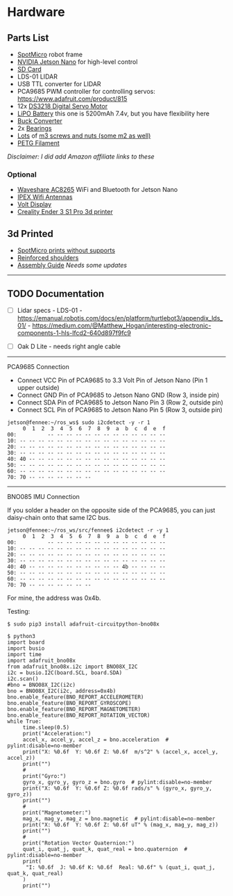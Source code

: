 # Hardware

## Parts List


- [SpotMicro](https://spotmicroai.readthedocs.io/en/latest/) robot frame
- [NVIDIA Jetson Nano](https://www.amazon.com/NVIDIA-Jetson-Nano-Developer-945-13450-0000-100/dp/B084DSDDLT/ref=sr_1_3?crid=K3EEP2QYGRKR&keywords=NVIDIA+Jetson+Nano&qid=1681300762&s=electronics&sprefix=nvidia+jetson+nano%252Celectronics%252C161&sr=1-3&ufe=app_do%253Aamzn1.fos.f5122f16-c3e8-4386-bf32-63e904010ad0&_encoding=UTF8&tag=aimatt02-20&linkCode=ur2&linkId=7d3968aff925cd432b2f563af53e1284&camp=1789&creative=9325) for high-level control
- [SD Card](https://www.amazon.com/dp/B07FCMBLV6?psc=1&ref=ppx_yo2ov_dt_b_product_details&_encoding=UTF8&tag=aimatt02-20&linkCode=ur2&linkId=d9ee3513e15091796e6be4dad591e27c&camp=1789&creative=9325)
- LDS-01 LIDAR
- USB TTL converter for LIDAR
- PCA9685 PWM controller for controlling servos: https://www.adafruit.com/product/815
- 12x [DS3218 Digital Servo Motor](https://www.amazon.com/gp/product/B07WYQ9P3F/ref=ppx_yo_dt_b_search_asin_title?ie=UTF8&psc=1&_encoding=UTF8&tag=aimatt02-20&linkCode=ur2&linkId=aac388a45ead7e4239ba14d217c2a3e6&camp=1789&creative=9325)
- [LiPO Battery](https://www.amazon.com/dp/B086D71TZC?psc=1&ref=ppx_yo2ov_dt_b_product_details&_encoding=UTF8&tag=aimatt02-20&linkCode=ur2&linkId=2e59462443f181c82c3a7a22fd7b1b8c&camp=1789&creative=9325) this one is 5200mAh 7.4v, but you have flexibility here
- [Buck Converter](https://www.amazon.com/dp/B07Y7YB14L?psc=1&ref=ppx_yo2ov_dt_b_product_details&_encoding=UTF8&tag=aimatt02-20&linkCode=ur2&linkId=9f2c21c8d2dcc244b0d85624aa2fc704&camp=1789&creative=9325)
- 2x [Bearings](https://www.amazon.com/dp/B07JHKKGKT?psc=1&ref=ppx_yo2ov_dt_b_product_details&_encoding=UTF8&tag=aimatt02-20&linkCode=ur2&linkId=92a49fcb0e2082979097c1ca9db1d71c&camp=1789&creative=9325)
- [Lots](https://www.amazon.com/dp/B015A30R1I?psc=1&ref=ppx_yo2ov_dt_b_product_details&_encoding=UTF8&tag=aimatt02-20&linkCode=ur2&linkId=4594994ca7d27816592dd19072e0148a&camp=1789&creative=9325) of [m3 screws and nuts (some m2 as well)](https://www.amazon.com/dp/B08JCKH31Q?psc=1&ref=ppx_yo2ov_dt_b_product_details&_encoding=UTF8&tag=aimatt02-20&linkCode=ur2&linkId=85b1b003df00aa2316b49650ea373ecb&camp=1789&creative=9325)
- [PETG Filament](https://www.amazon.com/dp/B08JCKH31Q?psc=1&ref=ppx_yo2ov_dt_b_product_details&_encoding=UTF8&tag=aimatt02-20&linkCode=ur2&linkId=85b1b003df00aa2316b49650ea373ecb&camp=1789&creative=9325)

*Disclaimer: I did add Amazon affiliate links to these*

### Optional

- [Waveshare AC8265](https://www.amazon.com/dp/B07SGDRG34?psc=1&ref=ppx_yo2ov_dt_b_product_details&_encoding=UTF8&tag=aimatt02-20&linkCode=ur2&linkId=5afefd950c9ea730d13b46f8e915f168&camp=1789&creative=9325) WiFi and Bluetooth for Jetson Nano
- [IPEX Wifi Antennas](https://www.amazon.com/Antenna-2-4GHz-Internal-Laptop-Wireless/dp/B08XN6WMXJ/ref=sr_1_3?crid=141NMPSVVCSRX&keywords=IPEX%252Bantenna%252B5ghz&qid=1681301616&s=electronics&sprefix=ipex%252Bantenna%252B5ghz%252Celectronics%252C103&sr=1-3&th=1&_encoding=UTF8&tag=aimatt02-20&linkCode=ur2&linkId=b760f9104679d63096c3b43a57f38a0c&camp=1789&creative=9325)
- [Volt Display](https://www.amazon.com/dp/B0761MG9NS?psc=1&ref=ppx_yo2ov_dt_b_product_details&_encoding=UTF8&tag=aimatt02-20&linkCode=ur2&linkId=fa09f95b7c494d9456b38b2fabb7f38a&camp=1789&creative=9325)
- [Creality Ender 3 S1 Pro 3d printer](https://www.amazon.com/3D-High-Temperature-Removable-Touchscreen-Languages/dp/B09TKCY9HY/ref=sr_1_3?camp=1789&creative=9325&keywords=Creality+Ender+3+S1+Pro&linkCode=ur2&linkId=6745c52615b49225b7af7e0865687db1&qid=1681302453&sr=8-3&ufe=app_do%253Aamzn1.fos.c3015c4a-46bb-44b9-81a4-dc28e6d374b3&_encoding=UTF8&tag=aimatt02-20&linkCode=ur2&linkId=8694ab1cb75ba1d75b8df1cbfc0ca5be&camp=1789&creative=9325)

## 3d Printed

- [SpotMicro prints without supports](https://www.thingiverse.com/thing:4559827)
- [Reinforced shoulders](https://www.thingiverse.com/thing:4937631)
- [Assembly Guide](https://github.com/mattwilliamson/SpotMicroESP32/tree/master/assembly) *Needs some updates*


---

## TODO Documentation

- [ ] Lidar specs - LDS-01 - https://emanual.robotis.com/docs/en/platform/turtlebot3/appendix_lds_01/ - https://medium.com/@Matthew_Hogan/interesting-electronic-components-1-hls-lfcd2-640d897f9fc9
- [ ] Oak D Lite - needs right angle cable



---

PCA9685 Connection
 - Connect VCC Pin of PCA9685 to 3.3 Volt Pin of Jetson Nano (Pin 1 upper outside)
 - Connect GND Pin of PCA9685 to Jetson Nano GND (Row 3, inside pin)
 - Connect SDA Pin of PCA9685 to Jetson Nano Pin 3 (Row 2, outside pin)
 - Connect SCL Pin of PCA9685 to Jetson Nano Pin 5 (Row 3, outside pin)

```
jetson@fennee:~/ros_ws$ sudo i2cdetect -y -r 1
     0  1  2  3  4  5  6  7  8  9  a  b  c  d  e  f
00:          -- -- -- -- -- -- -- -- -- -- -- -- -- 
10: -- -- -- -- -- -- -- -- -- -- -- -- -- -- -- -- 
20: -- -- -- -- -- -- -- -- -- -- -- -- -- -- -- -- 
30: -- -- -- -- -- -- -- -- -- -- -- -- -- -- -- -- 
40: 40 -- -- -- -- -- -- -- -- -- -- -- -- -- -- -- 
50: -- -- -- -- -- -- -- -- -- -- -- -- -- -- -- -- 
60: -- -- -- -- -- -- -- -- -- -- -- -- -- -- -- -- 
70: 70 -- -- -- -- -- -- --             
```


---

BNO085 IMU Connection

If you solder a header on the opposite side of the PCA9685, you can just daisy-chain onto that same I2C bus.

```
jetson@fennee:~/ros_ws/src/fennee$ i2cdetect -r -y 1
     0  1  2  3  4  5  6  7  8  9  a  b  c  d  e  f
00:          -- -- -- -- -- -- -- -- -- -- -- -- -- 
10: -- -- -- -- -- -- -- -- -- -- -- -- -- -- -- -- 
20: -- -- -- -- -- -- -- -- -- -- -- -- -- -- -- -- 
30: -- -- -- -- -- -- -- -- -- -- -- -- -- -- -- -- 
40: 40 -- -- -- -- -- -- -- -- -- -- 4b -- -- -- -- 
50: -- -- -- -- -- -- -- -- -- -- -- -- -- -- -- -- 
60: -- -- -- -- -- -- -- -- -- -- -- -- -- -- -- -- 
70: 70 -- -- -- -- -- -- --       
```

For mine, the address was 0x4b.

Testing:

```
$ sudo pip3 install adafruit-circuitpython-bno08x

$ python3
import board
import busio
import time
import adafruit_bno08x
from adafruit_bno08x.i2c import BNO08X_I2C
i2c = busio.I2C(board.SCL, board.SDA)
i2c.scan()
#bno = BNO08X_I2C(i2c)
bno = BNO08X_I2C(i2c, address=0x4b)
bno.enable_feature(BNO_REPORT_ACCELEROMETER)
bno.enable_feature(BNO_REPORT_GYROSCOPE)
bno.enable_feature(BNO_REPORT_MAGNETOMETER)
bno.enable_feature(BNO_REPORT_ROTATION_VECTOR)
while True:
     time.sleep(0.5)
     print("Acceleration:")
     accel_x, accel_y, accel_z = bno.acceleration  # pylint:disable=no-member
     print("X: %0.6f  Y: %0.6f Z: %0.6f  m/s^2" % (accel_x, accel_y, accel_z))
     print("")
     #
     print("Gyro:")
     gyro_x, gyro_y, gyro_z = bno.gyro  # pylint:disable=no-member
     print("X: %0.6f  Y: %0.6f Z: %0.6f rads/s" % (gyro_x, gyro_y, gyro_z))
     print("")
     #
     print("Magnetometer:")
     mag_x, mag_y, mag_z = bno.magnetic  # pylint:disable=no-member
     print("X: %0.6f  Y: %0.6f Z: %0.6f uT" % (mag_x, mag_y, mag_z))
     print("")
     #
     print("Rotation Vector Quaternion:")
     quat_i, quat_j, quat_k, quat_real = bno.quaternion  # pylint:disable=no-member
     print(
      "I: %0.6f  J: %0.6f K: %0.6f  Real: %0.6f" % (quat_i, quat_j, quat_k, quat_real)
     )
     print("")
```
